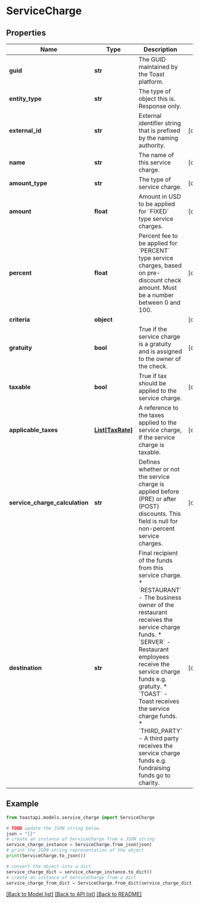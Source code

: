 # ServiceCharge


## Properties

Name | Type | Description | Notes
------------ | ------------- | ------------- | -------------
**guid** | **str** | The GUID maintained by the Toast platform. | 
**entity_type** | **str** | The type of object this is. Response only. | 
**external_id** | **str** | External identifier string that is prefixed by the naming authority. | [optional] 
**name** | **str** | The name of this service charge. | [optional] 
**amount_type** | **str** | The type of service charge. | [optional] 
**amount** | **float** | Amount in USD to be applied for &#x60;FIXED&#x60; type service charges. | [optional] 
**percent** | **float** | Percent fee to be applied for &#x60;PERCENT&#x60; type service charges, based on pre-discount check amount. Must be a number between 0 and 100.  | [optional] 
**criteria** | **object** |  | [optional] 
**gratuity** | **bool** | True if the service charge is a gratuity and is assigned to the owner of the check. | [optional] 
**taxable** | **bool** | True if tax should be applied to the service charge. | [optional] 
**applicable_taxes** | [**List[TaxRate]**](TaxRate.md) | A reference to the taxes applied to the service charge, if the service charge is taxable. | [optional] 
**service_charge_calculation** | **str** | Defines whether or not the service charge is applied before (PRE) or after (POST) discounts. This field is null for non-percent service charges. | [optional] 
**destination** | **str** | Final recipient of the funds from this service charge.  * &#x60;RESTAURANT&#x60; - The business owner of the restaurant receives the service charge funds. * &#x60;SERVER&#x60; - Restaurant employees receive the service charge funds e.g. gratuity. * &#x60;TOAST&#x60; - Toast receives the service charge funds. * &#x60;THIRD_PARTY&#x60; - A third party receives the service charge funds e.g. fundraising funds go to charity.  | [optional] 

## Example

```python
from toastapi.models.service_charge import ServiceCharge

# TODO update the JSON string below
json = "{}"
# create an instance of ServiceCharge from a JSON string
service_charge_instance = ServiceCharge.from_json(json)
# print the JSON string representation of the object
print(ServiceCharge.to_json())

# convert the object into a dict
service_charge_dict = service_charge_instance.to_dict()
# create an instance of ServiceCharge from a dict
service_charge_from_dict = ServiceCharge.from_dict(service_charge_dict)
```
[[Back to Model list]](../README.md#documentation-for-models) [[Back to API list]](../README.md#documentation-for-api-endpoints) [[Back to README]](../README.md)


